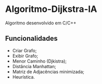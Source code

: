 # Algoritmo-Dijkstra-IA
Algoritmo desenvolvido em C/C++

## Funcionalidades
* Criar Grafo;
* Exibir Grafo;
* Menor Caminho (Djkistra);
* Distância Manhattan;
* Matriz de Adjacências minimizada;
* Heurística.
	

